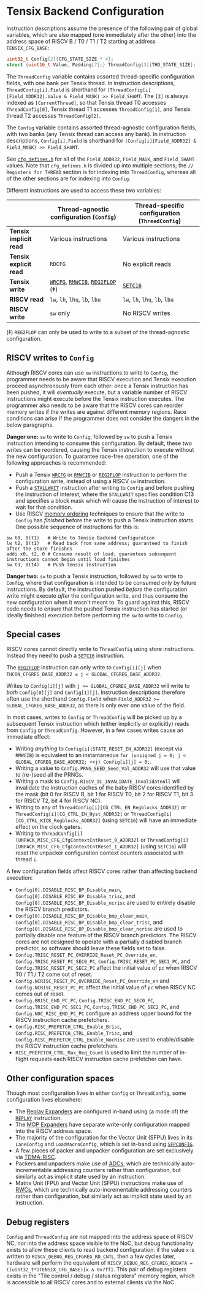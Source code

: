 # Tensix Backend Configuration

Instruction descriptions assume the presence of the following pair of global variables, which are also mapped (one immediately after the other) into the address space of RISCV B / T0 / T1 / T2 starting at address `TENSIX_CFG_BASE`:

```c
uint32_t Config[2][CFG_STATE_SIZE * 4];
struct {uint16_t Value, Padding[7];} ThreadConfig[3][THD_STATE_SIZE];
```

The `ThreadConfig` variable contains assorted thread-specific configuration fields, with one bank per Tensix thread. In instruction descriptions, `ThreadConfig[i].Field` is shorthand for `(ThreadConfig[i][Field_ADDR32].Value & Field_MASK) >> Field_SHAMT`. The `[3]` is always indexed as `[CurrentThread]`, so that Tensix thread T0 accesses `ThreadConfig[0]`, Tensix thread T1 accesses `ThreadConfig[1]`, and Tensix thread T2 accesses `ThreadConfig[2]`.

The `Config` variable contains assorted thread-agnostic configuration fields, with two banks (any Tensix thread can access any bank). In instruction descriptions, `Config[i].Field` is shorthand for `(Config[i][Field_ADDR32] & Field_MASK) >> Field_SHAMT`.

See [`cfg_defines.h`](https://github.com/tenstorrent/tt-metal/blob/bc8bf6c8d8533501480d9154777749abe1ed846a/tt_metal/hw/inc/wormhole/wormhole_b0_defines/cfg_defines.h) for all of the `Field_ADDR32`, `Field_MASK`, and `Field_SHAMT` values. Note that `cfg_defines.h` is divided up into multiple sections; the `// Registers for THREAD` section is for indexing into `ThreadConfig`, whereas all of the other sections are for indexing into `Config`.

Different instructions are used to access these two variables:

||Thread-agnostic configuration (`Config`)|Thread-specific configuration (`ThreadConfig`)|
|---|---|---|
|**Tensix implicit read**|Various instructions|Various instructions|
|**Tensix explicit read**|`RDCFG`|No explicit reads|
|**Tensix write**|[`WRCFG`](WRCFG.md), [`RMWCIB`](RMWCIB.md), [`REG2FLOP`](REG2FLOP_Configuration.md) (‡)|[`SETC16`](SETC16.md)|
|**RISCV read**|`lw`, `lh`, `lhu`, `lb`, `lbu`|`lw`, `lh`, `lhu`, `lb`, `lbu`|
|**RISCV write**|`sw` only|No RISCV writes|

(‡) `REG2FLOP` can only be used to write to a subset of the thread-agnostic configuration.

## RISCV writes to `Config`

Although RISCV cores can use `sw` instructions to write to `Config`, the programmer needs to be aware that RISCV execution and Tensix execution proceed asynchronously from each other: once a Tensix instruction has been pushed, it will _eventually_ execute, but a variable number of RISCV instructions might execute before the Tensix instruction executes. The programmer also needs to be aware that the RISCV cores can reorder memory writes if the writes are against different memory regions. Race conditions can arise if the programmer does not consider the dangers in the below paragraphs.

**Danger one:** `sw` to write to `Config`, followed by `sw` to push a Tensix instruction intending to consume this configuration. By default, these two writes can be reordered, causing the Tensix instruction to execute without the new configuration. To guarantee race-free operation, one of the following approaches is recommended:
* Push a Tensix [`WRCFG`](WRCFG.md) or [`RMWCIB`](RMWCIB.md) or [`REG2FLOP`](REG2FLOP_Configuration.md) instruction to perform the configuration write, instead of using a RISCV `sw` instruction.
* Push a [`STALLWAIT`](STALLWAIT.md) instruction after writing to `Config` and before pushing the instruction of interest, where the `STALLWAIT` specifies condition C13 and specifies a block mask which will cause the instruction of interest to wait for that condition.
* Use RISCV [memory ordering](../BabyRISCV/MemoryOrdering.md) techniques to ensure that the write to `Config` has _finished_ before the write to push a Tensix instruction _starts_. One possible sequence of instructions for this is:
```
sw t0, 0(t1)   # Write to Tensix Backend Configuration
lw t2, 0(t1)   # Read back from same address; guaranteed to finish after the store finishes
addi x0, t2, 0 # Consume result of load; guarantees subsequent instructions cannot begin until load finishes
sw t3, 0(t4)   # Push Tensix instruction
```

**Danger two:** `sw` to push a Tensix instruction, followed by `sw` to write to `Config`, where that configuration is intended to be consumed only by future instructions. By default, the instruction pushed _before_ the configuration write might execute _after_ the configuration write, and thus consume the new configuration when it wasn't meant to. To guard against this, RISCV code needs to ensure that the pushed Tensix instruction has started (or ideally finished) execution before performing the `sw` to write to `Config`.

## Special cases

RISCV cores cannot directly write to `ThreadConfig` using store instructions. Instead they need to push a [`SETC16`](SETC16.md) instruction.

The [`REG2FLOP`](REG2FLOP_Configuration.md) instruction can only write to `Config[i][j]` when `THCON_CFGREG_BASE_ADDR32 ≤ j < GLOBAL_CFGREG_BASE_ADDR32`.

Writes to `Config[i][j]` with `j >= GLOBAL_CFGREG_BASE_ADDR32` will write to _both_ `Config[0][j]` and `Config[1][j]`. Instruction descriptions therefore often use the shorthand `Config.Field` when `Field_ADDR32 >= GLOBAL_CFGREG_BASE_ADDR32`, as there is only ever one value of the field.

In most cases, writes to `Config` or `ThreadConfig` will be picked up by a subsequent Tensix instruction which (either implicitly or explicitly) reads from `Config` or `ThreadConfig`. However, in a few cases writes cause an immediate effect:
  * Writing _anything_ to `Config[i][STATE_RESET_EN_ADDR32]` (except via `RMWCIB`) is equivalent to an instantaneous `for (unsigned j = 0; j < GLOBAL_CFGREG_BASE_ADDR32; ++j) Config[i][j] = 0;`.
  * Writing a value to `Config.PRNG_SEED_Seed_Val_ADDR32` will use that value to (re-)seed all the PRNGs.
  * Writing a mask to `Config.RISCV_IC_INVALIDATE_InvalidateAll` will invalidate the instruction caches of the baby RISCV cores identified by the mask (bit 0 for RISCV B, bit 1 for RISCV T0, bit 2 for RISCV T1, bit 3 for RISCV T2, bit 4 for RISCV NC).
  * Writing to any of `ThreadConfig[i][CG_CTRL_EN_Regblocks_ADDR32]` or `ThreadConfig[i][CG_CTRL_EN_Hyst_ADDR32]` or `ThreadConfig[i][CG_CTRL_KICK_Regblocks_ADDR32]` (using `SETC16`) will have an immediate effect on the clock gaters.
  * Writing to `ThreadConfig[i][UNPACK_MISC_CFG_CfgContextCntReset_0_ADDR32]` or `ThreadConfig[i][UNPACK_MISC_CFG_CfgContextCntReset_1_ADDR32]` (using `SETC16`) will reset the unpacker configuration context counters associated with thread `i`.

A few configuration fields affect RISCV cores rather than affecting backend execution:
  * `Config[0].DISABLE_RISC_BP_Disable_main`, `Config[0].DISABLE_RISC_BP_Disable_trisc`, and `Config[0].DISABLE_RISC_BP_Disable_ncrisc` are used to entirely disable the RISCV branch predictors.
  * `Config[0].DISABLE_RISC_BP_Disable_bmp_clear_main`, `Config[0].DISABLE_RISC_BP_Disable_bmp_clear_trisc`, and `Config[0].DISABLE_RISC_BP_Disable_bmp_clear_ncrisc` are used to partially disable one feature of the RISCV branch predictors. The RISCV cores are not designed to operate with a partially disabled branch predictor, so software should leave these fields set to false.
  * `Config.TRISC_RESET_PC_OVERRIDE_Reset_PC_Override_en`, `Config.TRISC_RESET_PC_SEC0_PC`, `Config.TRISC_RESET_PC_SEC1_PC`, and `Config.TRISC_RESET_PC_SEC2_PC` affect the initial value of `pc` when RISCV T0 / T1 / T2 come out of reset.
  * `Config.NCRISC_RESET_PC_OVERRIDE_Reset_PC_Override_en` and `Config.NCRISC_RESET_PC_PC` affect the initial value of `pc` when RISCV NC comes out of reset.
  * `Config.BRISC_END_PC_PC`, `Config.TRISC_END_PC_SEC0_PC`, `Config.TRISC_END_PC_SEC1_PC`, `Config.TRISC_END_PC_SEC2_PC`, and `Config.NOC_RISC_END_PC_PC` configure an address upper bound for the RISCV instruction cache prefetchers.
  * `Config.RISC_PREFETCH_CTRL_Enable_Brisc`, `Config.RISC_PREFETCH_CTRL_Enable_Trisc`, and `Config.RISC_PREFETCH_CTRL_Enable_NocRisc` are used to enable/disable the RISCV instruction cache prefetchers.
  * `RISC_PREFETCH_CTRL_Max_Req_Count` is used to limit the number of in-flight requests each RISCV instruction cache prefetcher can have.

## Other configuration spaces

Though most configuration lives in either `Config` or `ThreadConfig`, some configuration lives elsewhere:
* The [Replay Expanders](REPLAY.md) are configured in-band using (a mode of) the [`REPLAY`](REPLAY.md) instruction.
* The [MOP Expanders](MOPExpander.md) have separate write-only configuration mapped into the RISCV address space.
* The majority of the configuration for the Vector Unit (SFPU) lives in its `LaneConfig` and `LoadMacroConfig`, which is set in-band using [`SFPCONFIG`](SFPCONFIG.md).
* A few pieces of packer and unpacker configuration are set exclusively via [TDMA-RISC](../TDMA-RISC.md).
* Packers and unpackers make use of [ADCs](ADCs.md), which are technically auto-incrementable addressing counters rather than configuration, but similarly act as implicit state used by an instruction.
* Matrix Unit (FPU) and Vector Unit (SFPU) instructions make use of [RWCs](RWCs.md), which are technically auto-incrementable addressing counters rather than configuration, but similarly act as implicit state used by an instruction.

## Debug registers

`Config` and `ThreadConfig` are not mapped into the address space of RISCV NC, nor into the address space visible to the NoC, but debug functionality exists to allow these clients to read backend configuration: if the value `x` is written to `RISCV_DEBUG_REG_CFGREG_RD_CNTL`, then a few cycles later, hardware will perform the equivalent of `RISCV_DEBUG_REG_CFGREG_RDDATA = ((uint32_t*)TENSIX_CFG_BASE)[x & 0x7ff]`. This pair of debug registers exists in the "Tile control / debug / status registers" memory region, which is accessible to all RISCV cores and to external clients via the NoC.
